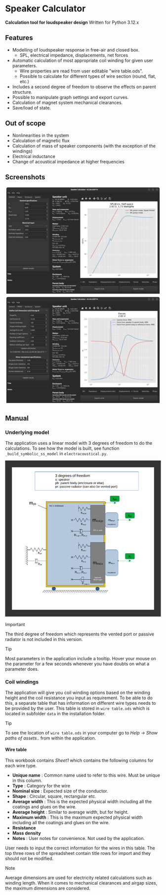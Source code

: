 # Speaker Calculator
**Calculation tool for loudspeaker design**
Written for Python 3.12.x

## Features
* Modelling of loudspeaker response in free-air and closed box.
  * SPL, electrical impedance, displacements, net forces
* Automatic calculation of most appropriate coil winding for given user parameters.
  * Wire properties are read from user editable "wire table.ods".
  * Possible to calculate for different types of wire section (round, flat, etc.)
* Includes a second degree of freedom to observe the effects on parent structure.
* Possible to manipulate graph settings and export curves.
* Calculation of magnet system mechanical clearances.
* Save/load of state.

## Out of scope
* Nonlinearities in the system
* Calculation of magnetic flux
* Calculation of mass of speaker components (with the exception of the windings)
* Electrical inductance
* Change of acoustical impedance at higher frequencies

## Screenshots

![Image](./images/SC1.png)
![Image](./images/SC2.png)

## Manual
### Underlying model
The application uses a linear model with 3 degrees of freedom to do the calculations. To see how the model is built, see function `_build_symbolic_ss_model` in `electracoustical.py`.

![Image](./images/system_model.webp)

> [!IMPORTANT]
> The third degree of freedom which represents the vented port or passive radiator is not included in this version.

> [!TIP]
> Most parameters in the application include a tooltip. Hover your mouse on the parameter for a few seconds whenever you have doubts on what a parameter does.

### Coil windings
The application will give you coil winding options based on the winding height and the coil resistance you input as requirement. To be able to do this, a separate table that has information on different wire types needs to be provided by the user. This table is stored in `wire table.ods` which is located in subfolder `data` in the installation folder.

> [!TIP]
> To see the location of `wire table.ods` in your computer go to *Help -> Show paths of assets..* from within the application.

#### Wire table
This workbook contains *Sheet1* which contains the following columns for each wire type.
- **Unique name** : Common name used to refer to this wire. Must be unique in this column.
- **Type** : Category for the wire
- **Nominal size** : Expected size of the conductor.
- **Shape** : Circular, square, rectangular etc.
- **Average width** : This is the expected physical width including all the coatings and glues on the wire.
- **Average height** : Similar to average width, but for height.
- **Maximum width** : This is the maximum expected physical width including all the coatings and glues on the wire.
- **Resistance**
- **Mass density**
- **Notes** : User notes for convenience. Not used by the application.

User needs to input the correct information for the wires in this table. The top three rows of the spreadsheet contain title rows for import and they should not be modified.

> [!NOTE]
> Average dimensions are used for electricity related calculations such as winding length. When it comes to mechanical clearances and airgap sizes, the maximum dimensions are considered.
